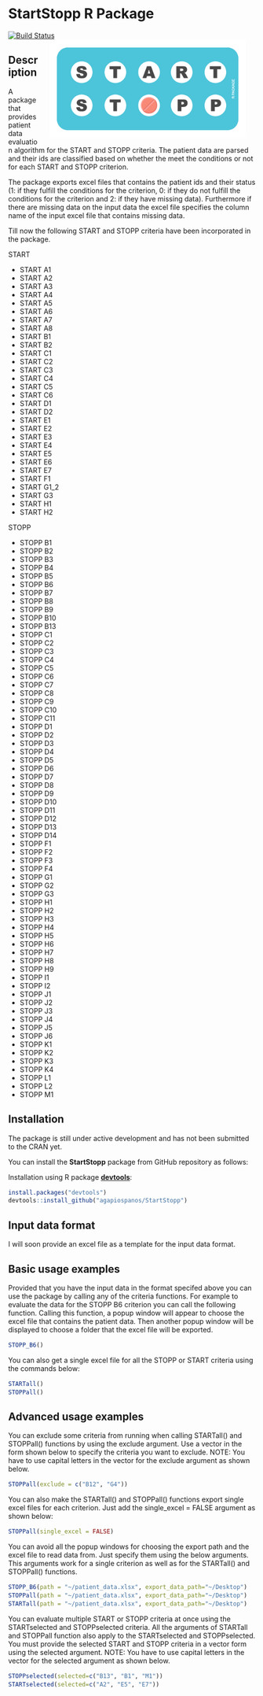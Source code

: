 StartStopp R Package
================

[![Build
Status](https://travis-ci.com/agapiospanos/StartStopp.svg?branch=master)](https://travis-ci.com/agapiospanos/StartStopp)
<img src="man/figures/start-stopp-logo.png" width=400 align="right" style="margin-left:20px; margin-right: 20px;"/>

## Description

A package that provides patient data evaluation algorithm for the START
and STOPP criteria. The patient data are parsed and their ids are
classified based on whether the meet the conditions or not for each
START and STOPP criterion.

The package exports excel files that contains the patient ids and their
status (1: if they fulfill the conditions for the criterion, 0: if they
do not fulfill the conditions for the criterion and 2: if they have
missing data). Furthermore if there are missing data on the input data
the excel file specifies the column name of the input excel file that
contains missing data.

Till now the following START and STOPP criteria have been incorporated
in the package.

START

  - START A1
  - START A2
  - START A3
  - START A4
  - START A5
  - START A6
  - START A7
  - START A8
  - START B1
  - START B2
  - START C1
  - START C2
  - START C3
  - START C4
  - START C5
  - START C6
  - START D1
  - START D2
  - START E1
  - START E2
  - START E3
  - START E4
  - START E5
  - START E6
  - START E7
  - START F1
  - START G1\_2
  - START G3
  - START H1
  - START H2

STOPP

  - STOPP B1
  - STOPP B2
  - STOPP B3
  - STOPP B4
  - STOPP B5
  - STOPP B6
  - STOPP B7
  - STOPP B8
  - STOPP B9
  - STOPP B10
  - STOPP B13
  - STOPP C1
  - STOPP C2
  - STOPP C3
  - STOPP C4
  - STOPP C5
  - STOPP C6
  - STOPP C7
  - STOPP C8
  - STOPP C9
  - STOPP C10
  - STOPP C11
  - STOPP D1
  - STOPP D2
  - STOPP D3
  - STOPP D4
  - STOPP D5
  - STOPP D6
  - STOPP D7
  - STOPP D8
  - STOPP D9
  - STOPP D10
  - STOPP D11
  - STOPP D12
  - STOPP D13
  - STOPP D14
  - STOPP F1
  - STOPP F2
  - STOPP F3
  - STOPP F4
  - STOPP G1
  - STOPP G2
  - STOPP G3
  - STOPP H1
  - STOPP H2
  - STOPP H3
  - STOPP H4
  - STOPP H5
  - STOPP H6
  - STOPP H7
  - STOPP H8
  - STOPP H9
  - STOPP I1
  - STOPP I2
  - STOPP J1
  - STOPP J2
  - STOPP J3
  - STOPP J4
  - STOPP J5
  - STOPP J6
  - STOPP K1
  - STOPP K2
  - STOPP K3
  - STOPP K4
  - STOPP L1
  - STOPP L2
  - STOPP M1

## Installation

The package is still under active development and has not been submitted
to the CRAN yet.

You can install the **StartStopp** package from GitHub repository as
follows:

Installation using R package
**[devtools](https://cran.r-project.org/package=devtools)**:

``` r
install.packages("devtools")
devtools::install_github("agapiospanos/StartStopp")
```

## Input data format

I will soon provide an excel file as a template for the input data
format.

## Basic usage examples

Provided that you have the input data in the format specifed above you
can use the package by calling any of the criteria functions. For
example to evaluate the data for the STOPP B6 criterion you can call the
following function. Calling this function, a popup window will appear to
choose the excel file that contains the patient data. Then another popup
window will be displayed to choose a folder that the excel file will be
exported.

``` r
STOPP_B6()
```

You can also get a single excel file for all the STOPP or START criteria
using the commands below:

``` r
STARTall()
STOPPall()
```

## Advanced usage examples

You can exclude some criteria from running when calling STARTall() and
STOPPall() functions by using the exclude argument. Use a vector in the
form shown below to specify the criteria you want to exclude. NOTE: You
have to use capital letters in the vector for the exclude argument as
shown below.

``` r
STOPPall(exclude = c("B12", "G4"))
```

You can also make the STARTall() and STOPPall() functions export single
excel files for each criterion. Just add the single\_excel = FALSE
argument as shown below:

``` r
STOPPall(single_excel = FALSE)
```

You can avoid all the popup windows for choosing the export path and the
excel file to read data from. Just specify them using the below
arguments. This arguments work for a single criterion as well as for the
STARTall() and STOPPall() functions.

``` r
STOPP_B6(path = "~/patient_data.xlsx", export_data_path="~/Desktop")
STOPPall(path = "~/patient_data.xlsx", export_data_path="~/Desktop")
STARTall(path = "~/patient_data.xlsx", export_data_path="~/Desktop")
```

You can evaluate multiple START or STOPP criteria at once using the
STARTselected and STOPPselected criteria. All the arguments of STARTall
and STOPPall function also apply to the STARTselected and STOPPselected.
You must provide the selected START and STOPP criteria in a vector form
using the selected argument. NOTE: You have to use capital letters in
the vector for the selected argument as shown below.

``` r
STOPPselected(selected=c("B13", "B1", "M1"))
STARTselected(selected=c("A2", "E5", "E7"))
```
